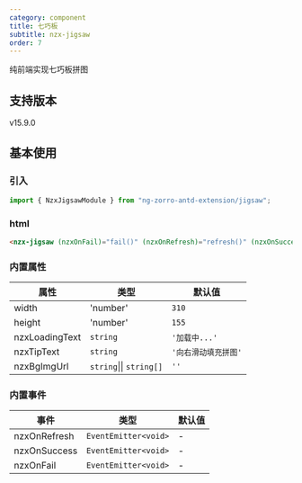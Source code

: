 ```yaml
---
category: component
title: 七巧板
subtitle: nzx-jigsaw
order: 7
---
```


纯前端实现七巧板拼图

## 支持版本

<label type="success">v15.9.0</label>

## 基本使用

### 引入

```ts
import { NzxJigsawModule } from "ng-zorro-antd-extension/jigsaw";
```

### html

```html
<nzx-jigsaw (nzxOnFail)="fail()" (nzxOnRefresh)="refresh()" (nzxOnSuccess)="success()"></nzx-jigsaw>
```

### 内置属性

| 属性           | 类型                    | 默认值               |
| -------------- | ----------------------- | -------------------- |
| width          | 'number'                | `310`                |
| height         | 'number'                | `155`                |
| nzxLoadingText | `string`                | `'加载中...'`        |
| nzxTipText     | `string`                | `'向右滑动填充拼图'` |
| nzxBgImgUrl   | `string`\|\| `string[]` | `''`                 |

### 内置事件

| 事件         | 类型                 | 默认值 |
| ------------ | -------------------- | ------ |
| nzxOnRefresh | `EventEmitter<void>` | -      |
| nzxOnSuccess | `EventEmitter<void>` | -      |
| nzxOnFail    | `EventEmitter<void>` | -      |
